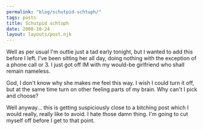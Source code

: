 ```yaml
---
permalink: "blog/schutpid-schtuph/"
tags: posts
title: Schutpid schtuph
date: 2000-10-24
layout: layouts/post.njk
---
```


Well as per usual I'm outtie just a tad early tonight, but I wanted to add this before I left. I've been sitting her all day, doing nothing with the exception of a phone call or 3. I just got off IM with my would-be girlfriend who shall remain nameless. 

God, I don't know why she makes me feel this way. I wish I could turn it off, but at the same time turn on other feeling parts of my brain. Why can't I pick and choose?

Well anyway... this is getting suspiciously close to a bitching post which I would really, really like to avoid. I hate those damn thing. I'm going to cut myself off before I get to that point.